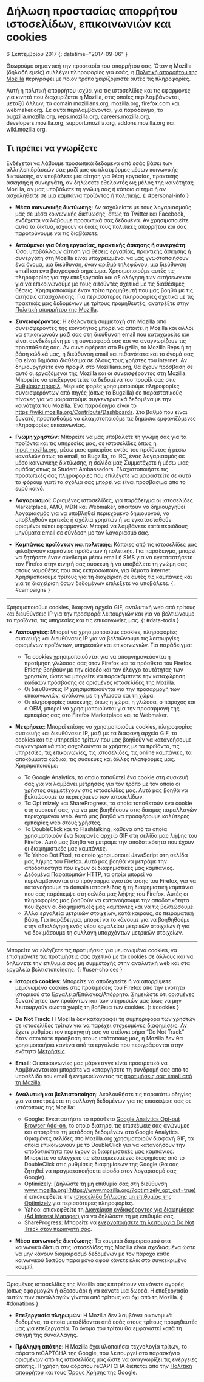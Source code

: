 # Δήλωση προστασίας απορρήτου ιστοσελίδων, επικοινωνιών και cookies

6 Σεπτεμβρίου 2017
{: datetime="2017-09-06" }

Θεωρούμε σημαντική την προστασία του απορρήτου σας. Όταν η Mozilla (δηλαδή εμείς) συλλέγει πληροφορίες για εσάς, η [Πολιτική απορρήτου της Mozilla](https://www.mozilla.org/privacy/) περιγράφει με ποιον τρόπο χειριζόμαστε αυτές τις πληροφορίες.

Αυτή η πολιτική απορρήτου ισχύει για τις ιστοσελίδες και τις εφαρμογές για κινητά που διαχειρίζεται η Mozilla, στις οποίες περιλαμβάνονται, μεταξύ άλλων, τα domain mozillians.org, mozilla.org, firefox.com και webmaker.org. Σε αυτά περιλαμβάνονται, για παράδειγμα, τα bugzilla.mozilla.org, reps.mozilla.org, careers.mozilla.org, developers.mozilla.org, support.mozilla.org, addons.mozilla.org και wiki.mozilla.org.

## Τι πρέπει να γνωρίζετε

Ενδέχεται να λάβουμε προσωπικά δεδομένα από εσάς βάσει των αλληλεπιδράσεών σας μαζί μας σε πλατφόρμες μέσων κοινωνικής δικτύωσης, αν υποβάλετε μια αίτηση για θέση εργασίας, πρακτικής άσκησης ή συνεργάτη, αν δηλώσετε εθελοντές ως μέλος της κοινότητας Mozilla, αν μας υποβάλετε τη γνώμη σας ή κάποιο αίτημα ή αν ασχοληθείτε σε μια καμπάνια προϊόντος ή πολιτικής.
{: #personal-info }

* **Μέσα κοινωνικής δικτύωσης**: Αν ασχολείστε με τους λογαριασμούς μας σε μέσα κοινωνικής δικτύωσης, όπως τα Twitter και Facebook, ενδέχεται να λάβουμε προσωπικά σας δεδομένα. Αν χρησιμοποιείτε αυτά τα δίκτυα, ισχύουν οι δικές τους πολιτικές απορρήτου και σας παροτρύνουμε να τις διαβάσετε.

* **Αιτούμενοι για θέση εργασίας, πρακτικής άσκησης ή συνεργάτη**: Όσοι υποβάλλουν αίτηση για θέσεις εργασίας, πρακτικής άσκησης ή συνεργάτη στη Mozilla είναι υποχρεωμένοι να μας γνωστοποιήσουν ένα όνομα, μια διεύθυνση, έναν αριθμό τηλεφώνου, μια διεύθυνση email και ένα βιογραφικό σημείωμα. Χρησιμοποιούμε αυτές τις πληροφορίες για την επεξεργασία και αξιολόγηση των αιτήσεων και για να επικοινωνούμε με τους αιτούντες σχετικά με τις διαθέσιμες θέσεις. Χρησιμοποιούμε έναν τρίτο προμηθευτή που μας βοηθά με τις αιτήσεις απασχόλησης. Για περισσότερες πληροφορίες σχετικά με τις πρακτικές μας δεδομένων με τρίτους προμηθευτές, ανατρέξτε στην [Πολιτική απορρήτου της Mozilla](https://www.mozilla.org/privacy/).

* **Συνεισφέροντες**: Η εθελοντική συμμετοχή στη Mozilla από συνεισφέροντες της κοινότητας μπορεί να απαιτεί η Mozilla και άλλοι να επικοινωνούν μαζί σας στη διεύθυνση email που καταχωρείτε και είναι συνδεδεμένη με τη συνεισφορά σας και να αναγνωρίζουν τις προσπάθειές σας. Αν συνεισφέρετε στο Bugzilla, το Mozilla Reps ή τη βάση κώδικά μας, η διεύθυνση email και πιθανότατα και το όνομά σας θα είναι δημόσια διαθέσιμα σε όλους τους χρήστες του internet. Αν δημιουργήσετε ένα προφίλ στο Mozillians.org, θα έχουν πρόσβαση σε αυτό οι εργαζόμενοι της Mozilla και οι συνεισφέροντες στη Mozilla. Μπορείτε να επεξεργαστείτε τα δεδομένα του προφίλ σας στις [Ρυθμίσεις προφίλ](https://mozillians.org/user/edit). Μερικές φορές χρησιμοποιούμε πληροφορίες συνεισφερόντων από πηγές (όπως το Bugzilla) σε παραστατικούς πίνακες για να μοιραστούμε συγκεντρωτικά δεδομένα με την κοινότητα του Mozilla. Ένα παράδειγμα είναι το <https://wiki.mozilla.org/Contribute/Dashboards>. Στο βαθμό που είναι δυνατό, προσπαθούμε να ελαχιστοποιούμε τις δημόσια εμφανιζόμενες πληροφορίες επικοινωνίας.

* **Γνώμη χρηστών**:  Μπορείτε να μας υποβάλετε τη γνώμη σας για τα προϊόντα και τις υπηρεσίες μας, σε ιστοσελίδες όπως η [input.mozilla.org](https://input.mozilla.org/), μέσω μιας εμπειρίας εντός του προϊόντος ή μέσω καναλιών όπως το email, το Bugzilla, το IRC, ένας λογαριασμός σε μέσο κοινωνικής δικτύωσης, η σελίδα μας Συμμετέχετε ή μέσω μιας ομάδας όπως οι Student Ambassadors. Ελαχιστοποιήστε τις προσωπικές σας πληροφορίες που επιλέγετε να μοιραστείτε σε αυτά τα φόρουμ γιατί τα σχόλιά σας μπορεί να είναι προσβάσιμα από το ευρύ κοινό.

* **Λογαριασμοί**: Ορισμένες ιστοσελίδες, για παράδειγμα οι ιστοσελίδες Marketplace, AMO, MDN και Webmaker, απαιτούν να δημιουργηθεί λογαριασμός για να υποβληθεί περιεχόμενο δημιουργού, να υποβληθούν κριτικές ή σχόλια χρηστών ή να εγκατασταθούν ορισμένοι τύποι εφαρμογών.  Μπορεί να λαμβάνετε κατά περιόδους μηνύματα email σε σύνδεση με τον λογαριασμό σας.

* **Καμπάνιες προϊόντων και πολιτικής**:  Κάποιες από τις ιστοσελίδες μας φιλοξενούν καμπάνιες προϊόντων ή πολιτικής. Για παράδειγμα, μπορεί να ζητήσετε έναν σύνδεσμο μέσω email ή SMS για να εγκαταστήσετε τον Firefox στην κινητή σας συσκευή ή να υποβάλετε τη γνώμη σας στους νομοθέτες που σας εκπροσωπούν, για θέματα internet. Χρησιμοποιούμε τρίτους για τη διαχείριση σε αυτές τις καμπάνιες και για τη διαχείριση όσων δεδομένων επιλέξετε να υποβάλετε.
{: #campaigns }

---------------------------------------

Χρησιμοποιούμε cookies, διαφανή αρχεία GIF, αναλυτική web από τρίτους και διευθύνσεις IP για την προσφορά λειτουργιών και για να βελτιώνουμε τα προϊόντα, τις υπηρεσίες και τις επικοινωνίες μας. 
{: #data-tools }

* **Λειτουργίες**: Μπορεί να χρησιμοποιούμε cookies, πληροφορίες συσκευής και διευθύνσεις IP για να βελτιώνουμε τις λειτουργίες ορισμένων προϊόντων, υπηρεσιών και επικοινωνιών. Για παράδειγμα:
    * Τα cookies χρησιμοποιούνται για να απομνημονεύονται η προτίμηση γλώσσας σας στον Firefox και τα πρόσθετα του Firefox. Επίσης βοηθούν με την είσοδο και τον έλεγχο ταυτότητας των χρηστών, ώστε να μπορείτε να παρακάμπτετε την καταχώρηση κωδικών πρόσβασης σε ορισμένες ιστοσελίδες της Mozilla.  
    * Οι διευθύνσεις IP χρησιμοποιούνται για την προσαρμογή των επικοινωνιών, ανάλογα με τη γλώσσα και τη χώρα.  
    * Οι πληροφορίες συσκευής, όπως η χώρα, η γλώσσα, ο πάροχος και ο OEM, μπορεί να χρησιμοποιούνται για την προσαρμογή της εμπειρίας σας στο Firefox Marketplace και το Webmaker.

* **Μετρήσεις**: Μπορεί επίσης να χρησιμοποιούμε cookies, πληροφορίες συσκευής και διευθύνσεις IP, μαζί με τα διαφανή αρχεία GIF, τα cookies και τις υπηρεσίες τρίτων που μας βοηθούν να κατανοήσουμε συγκεντρωτικά πώς ασχολούνται οι χρήστες με τα προϊόντα, τις υπηρεσίες, τις επικοινωνίες, τις ιστοσελίδες, τις online καμπάνιες, τα αποκόμματα κώδικα, τις συσκευές και άλλες πλατφόρμες μας. Χρησιμοποιούμε:
    * Το Google Analytics, το οποίο τοποθετεί ένα cookie στη συσκευή σας για να λαμβάνει μετρήσεις για τον τρόπο με τον οποίο οι χρήστες συμμετέχουν στις ιστοσελίδες μας.      Αυτό μας βοηθά να βελτιώσουμε το περιεχόμενο των ιστοσελίδων.  
    * Τα Optimizely και ShareProgress, τα οποία τοποθετούν ένα cookie στη συσκευή σας, για να μας βοηθήσουν στις δοκιμές παραλλαγών περιεχομένου web.  Αυτό μας βοηθά να προσφέρουμε καλύτερες εμπειρίες web στους χρήστες.
    * Το DoubleClick και το Flashtalking, καθένα από τα οποία χρησιμοποιούν ένα διαφανές αρχείο GIF στη σελίδα μας λήψης του Firefox.  Αυτό μας βοηθά να μετράμε την αποδοτικότητα που έχουν οι διαφημιστικές μας καμπάνιες.
    * Το Yahoo Dot Pixel, το οποίο χρησιμοποιεί JavaScript στη σελίδα μας λήψης του Firefox. Αυτό μας βοηθά να μετράμε την αποδοτικότητα που έχουν οι διαφημιστικές μας καμπάνιες. 
    * Δεδομένα Παραπομπών HTTP, τα οποία μπορεί να περιλαμβάνονται στο πρόγραμμα εγκατάστασης του Firefox, για να κατανοήσουμε το domain ιστοσελίδας ή τη διαφημιστική καμπάνια που σας παρέπεμψε στη σελίδα μας λήψης του Firefox. Αυτές οι πληροφορίες μας βοηθούν να κατανοήσουμε την αποδοτικότητα που έχουν οι διαφημιστικές μας καμπάνιες και να τις βελτιώσουμε.
    *  Άλλα εργαλεία μετρικών στοιχείων, κατά καιρούς, σε πειραματική βάση. Για παράδειγμα, μπορεί να το κάνουμε για να βοηθηθούμε στην αξιολόγηση ενός νέου εργαλείου μετρικών στοιχείων ή για να δοκιμάσουμε τη συλλογή υπαρχόντων μετρικών στοιχείων.

---------------------------------------

Μπορείτε να ελέγξετε τις προτιμήσεις για μεμονωμένα cookies, να επισημάνετε τις προτιμήσεις σας σχετικά με τα cookies σε άλλους και να δηλώνετε την επιθυμία σας μη συμμετοχής στην αναλυτική web και στα εργαλεία βελτιστοποίησης. 
{: #user-choices }

* **Ιστορικό cookies**: Μπορείτε να αποδεχτείτε ή να απορρίψετε μεμονωμένα cookies στις προτιμήσεις του Firefox από την ενότητα ιστορικού στα Εργαλεία/Επιλογές/Απόρρητο. Σημειώστε ότι ορισμένες δυνατότητες των προϊόντων και των υπηρεσιών μας ίσως να μην λειτουργούν σωστά χωρίς τη βοήθεια των cookies.
{: #cookies }

* **Do Not Track**: Η Mozilla δεν καταγράφει τη συμπεριφορά των χρηστών σε ιστοσελίδες τρίτων για να παρέχει στοχευμένες διαφημίσεις. Αν έχετε ρυθμίσει τον περιηγητή σας να στέλνει σήμα “Do Not Track” όταν αποκτάτε πρόσβαση στους ιστότοπούς μας, η Mozilla δεν θα χρησιμοποιήσει κανένα από τα εργαλεία που περιγράφονται στην ενότητα [Μετρήσεις](#data-tools).

* **Email**: Οι επικοινωνίες μας μάρκετινγκ είναι προαιρετικό να λαμβάνονται και μπορείτε να καταργήσετε τη συνδρομή σας από το υποσέλιδο του email ή ενημερώνοντας τις [προτιμήσεις σας email από τη Mozilla](https://www.mozilla.org/newsletter/recovery/).

* **Αναλυτική και βελτιστοποίηση**: Ακολουθήστε τις παρακάτω οδηγίες για να αποτρέψετε τη συλλογή δεδομένων για τις επισκέψεις σας σε ιστότοπους της Mozilla:
    *  Google: Εγκαταστήστε το πρόσθετο [Google Analytics Opt-out Browser Add-on](https://tools.google.com/dlpage/gaoptout), το οποίο διατηρεί τις επισκέψεις σας ανώνυμες και αποτρέπει τη μετάδοση δεδομένων στο Google Analytics. Ορισμένες σελίδες στο Mozilla.org χρησιμοποιούν διαφανή GIF, τα οποία επικοινωνούν με το DoubleClick για να κατανοήσουν την αποδοτικότητα που έχουν οι διαφημιστικές μας καμπάνιες. Μπορείτε να ελέγχετε τις εξατομικευμένες διαφημίσεις από το DoubleClick στις ρυθμίσεις διαφημίσεων της Google (θα σας ζητηθεί να πραγματοποιήσετε είσοδο στον λογαριασμό σας Google).
    *  Optimizely: [Δηλώστε τη μη επιθυμία σας στη διεύθυνση www.mozilla.org](https://www.mozilla.org/?optimizely_opt_out=true) ή επισκεφθείτε την [ιστοσελίδα δήλωσης μη επιθυμίας της Optimizely](https://www.optimizely.com/opt_out) για περισσότερες πληροφορίες.
    *  Yahoo: επισκεφθείτε τη [Διαχείριση ενδιαφέροντος για διαφημίσεις (Ad Interest Manager)](https://aim.yahoo.com/aim/us/en/optout/) για να δηλώσετε τη μη επιθυμία σας.
    *  ShareProgress: Μπορείτε να [ενεργοποιήσετε τη λειτουργία Do Not Track στον περιηγητή σας](https://support.mozilla.org/kb/how-do-i-turn-do-not-track-feature).

* **Μέσα κοινωνικής δικτύωσης**: Τα κουμπιά διαμοιρασμού στα κοινωνικά δίκτυα στις ιστοσελίδες της Mozilla είναι σχεδιασμένα ώστε να μην κάνουν διαμοιρασμό δεδομένων με τον πάροχο κάθε κοινωνικού δικτύου παρά μόνο αφού κάνετε κλικ στο συγκεκριμένο κουμπί.

---------------------------------------

Ορισμένες ιστοσελίδες της Mozilla σας επιτρέπουν να κάνετε αγορές (όπως εφαρμογών ή αξεσουάρ) ή να κάνετε μια δωρεά. Η επεξεργασία αυτών των συναλλαγών γίνεται από τρίτους και όχι από τη Mozilla. 
{: #donations }

* **Επεξεργασία πληρωμών**:   Η Mozilla δεν λαμβάνει οικονομικά δεδομένα, τα οποία μεταδίδονται από εσάς στους τρίτους προμηθευτές μας για επεξεργασία. Το όνομα του τρίτου θα εμφανιστεί κατά τη στιγμή της συναλλαγής.

* **Πρόληψη απάτης**:   Η Mozilla έχει υλοποιήσει τεχνολογία τρίτων, το αόρατο reCAPTCHA της Google, που λειτουργεί στο παρασκήνιο ορισμένων από τις ιστοσελίδες μας ώστε να αναγνωρίζει τις ενέργειες απάτης. Η χρήση του αόρατου reCAPTCHA διέπεται από την [Πολιτική απορρήτου](https://www.google.com/intl/en/policies/privacy/) και τους [Όρους Χρήσης](https://www.google.com/intl/en/policies/terms/) της Google.

